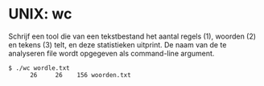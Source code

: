 # UNIX: wc

Schrijf een tool die van een tekstbestand het aantal regels (1), woorden (2) en tekens (3) telt, en deze statistieken uitprint. De naam van de te analyseren file wordt opgegeven als command-line argument.

    $ ./wc wordle.txt
          26     26    156 woorden.txt
